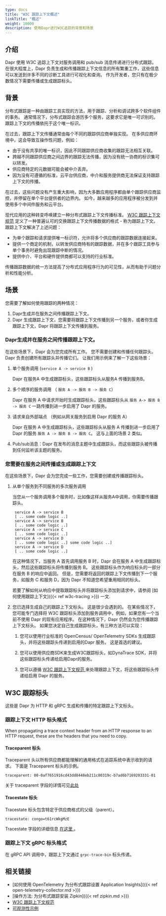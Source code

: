 ```yaml
---
type: docs
title: "W3C 跟踪上下文概述"
linkTitle: "概述"
weight: 10000
description: 使用Dapr进行W3C追踪的背景和场景
---
```


## 介绍
Dapr 使用 W3C 追踪上下文对服务调用和 pub/sub 消息传递进行分布式跟踪。 在很大程度上，Dapr 负责生成和传播跟踪上下文信息的所有繁重工作，这些信息可以发送到许多不同的诊断工具进行可视化和查询。 作为开发者，您只有在极少数情况下需要传播或生成跟踪标头。

## 背景
分布式跟踪是一种由跟踪工具实现的方法，用于跟踪、分析和调试跨多个软件组件的事务。 通常情况下，分布式跟踪会游历多个服务，这要求它是唯一可识别的。 跟踪上下文的传播依托于这个唯一标识。

在过去，跟踪上下文传播通常由每个不同的跟踪供应商单独实现。 在多供应商环境中，这会导致互操作性问题，例如：

- 由于没有共享的唯一标识，因此不同跟踪供应商收集的跟踪无法相互关联。
- 跨越不同跟踪供应商之间边界的跟踪无法传播，因为没有统一协商的标识集可以转发。
- 供应商特定的元数据可能会被中介丢弃。
- 因为没有可遵循的标准，云平台供应商，中介和服务提供商无法保证支持跟踪上下文的传播。

在过去，这些问题没有产生重大影响，因为大多数应用程序都由单个跟踪供应商监控，并停留在单个平台提供者的边界内。 如今，越来越多的应用程序被分发到并使用多个中间件服务和云平台。

现代应用的这种转变呼唤建立一种分布式跟踪上下文传播标准。 [W3C 跟踪上下文规范](https://www.w3.org/TR/trace-context) 定义了一种普遍认可的交换跟踪上下文传播数据的格式 - 称为跟踪上下文。 跟踪上下文解决了上述问题：

* 为单个跟踪和请求提供唯一标识符，允许将多个供应商的跟踪数据连接起来。
* 提供一个商定的机制，以转发供应商特有的跟踪数据，并在多个跟踪工具参与单个事务时避免出现跟踪中断的情况。
* 提供中介、平台和硬件提供商都可以支持的行业标准。

传播跟踪数据的统一方法提高了分布式应用程序行为的可见性，从而有助于问题分析和性能分析。

## 场景
您需要了解如何使用跟踪的两种情况：
 1. Dapr生成并在服务之间传播跟踪上下文。
 2. Dapr 生成跟踪上下文，您需要将跟踪上下文传播到另一个服务，或者你生成跟踪上下文，Dapr 将跟踪上下文传播到服务。

### Dapr生成并在服务之间传播跟踪上下文。
在这些场景下，Dapr 会为您完成所有工作。 您不需要创建和传播任何跟踪头。 Dapr 负责创建所有跟踪头并传播它们。 让我们用示例来了解一下这些场景：

1. 单个服务调用 (`service A -> service B` )

    Dapr 在服务A 中生成跟踪标头，这些跟踪标头从服务A 传播到服务B。

2. 多个顺序的服务调用 （ `服务 A -> 服务 B -> 服务 C`）

    Dapr 在服务 A 中请求开始时生成跟踪标头，这些跟踪标头从 `服务 A-> 服务 B -> 服务 C` 一路传播到进一步启用了 Dapr 的服务。

3. 请求来自外部端点 （例如从网关服务到启用 Dapr 的服务 A）

    Dapr 在服务 A 中生成跟踪标头，这些跟踪标头从服务 A 传播到进一步启用了 Dapr 的服务 `服务 A -> 服务 B -> 服务 C`。 这与上面的场景 2 类似。

4. Pub/sub消息：Dapr 在发布的消息主题中生成跟踪头，而这些跟踪头被传播到任何监听该主题的服务。

### 您需要在服务之间传播或生成跟踪上下文
在这些场景下，Dapr 会为您完成一些工作，您需要创建或传播跟踪标头。

1. 从单个服务到不同服务的多次服务调用

   当您从一个服务调用多个服务时，比如像这样从服务A中调用，你需要传播跟踪头。
   
        service A -> service B
        [ .. some code logic ..]
        service A -> service B
        [ .. some code logic ..]
        service A -> service C
        [ .. some code logic ..]
        service A -> service D
        [ .. some code logic ..] some code logic ..]
        service A -> service D
        [ .. some code logic ..]

    在这种情况下，当服务 A 首先调用服务 B 时，Dapr 会在服务 A 中生成跟踪标头，然后这些跟踪标头将传播到服务 B。 这些跟踪标头作为响应标头的一部分在服务 B 的响应中返回。 但是，您需要将返回的跟踪上下文传播到下一个服务，如服务 C 和服务 D，因为 Dapr 不知道您希望重用相同的标头。

     若要了解如何从响应中提取跟踪标头并将跟踪标头添加到请求中，请参阅 [如何使用跟踪上下文]({{< ref w3c-tracing >}}) 一文.

2. 您已选择生成自己的跟踪上下文标头。 这是很少会遇到的。 在某些情况下，您可能专门选择将 W3C 跟踪标头添加到服务调用中，例如，如果您有一个当前不使用 Dapr 的现有应用程序。 在这种情况下，Dapr 仍然会为您传播跟踪上下文标头。 如果您决定自己生成跟踪标头，有三种方法可以实现：

     1. 您可以使用行业标准的 OpenCensus/ OpenTelemetry SDKs 生成跟踪头，并将这些跟踪头传递到启用的Dapr 服务。 这是首选的建议。

     2. 您可以使用供应商SDK来生成W3C跟踪标头，如DynaTrace SDK，并将这些跟踪标头传递给启用Dapr的服务。

     3. 您可以遵循 [ W3C 跟踪上下文规范 ](https://www.w3.org/TR/trace-context/) 来处理跟踪上下文，将这些跟踪标头传递给启用 Dapr 的服务。

## W3C 跟踪标头
这些是 Dapr 为 HTTP 和 gRPC 生成和传播的特定跟踪上下文标头。

### 跟踪上下文 HTTP 标头格式
When propagating a trace context header from an HTTP response to an HTTP request, these are the headers that you need to copy.

#### Traceparent 标头
Traceparent 头以所有供应商都能理解的通用格式在追踪系统中表示收到的请求。 下面是 Traceparent 标头的示例。

`traceparent: 00-0af7651916cd43dd8448eb211c80319c-b7ad6b7169203331-01`

 关于 traceparent 字段的详情可见[此处](https://www.w3.org/TR/trace-context/#traceparent-header)

#### Tracestate 标头
Tracestate 标头包含特定于供应商格式的父级（parent）。

`tracestate: congo=t61rcWkgMzE`

Tracestate 字段的详细信息 [ 在这里 ](https://www.w3.org/TR/trace-context/#tracestate-header) 。

### 跟踪上下文 gRPC 标头格式
在 gRPC API 调用中，跟踪上下文通过 `grpc-trace-bin` 标头传递。

## 相关链接
- [如何使用 OpenTelemetry 为分布式跟踪设置 Application Insights]({{< ref open-telemetry-collector.md >}})
- [操作方法: 为分布式跟踪安装 Zipkin]({{< ref zipkin.md >}})
- [W3C 跟踪上下文规范](https://www.w3.org/TR/trace-context/)
- [可观测性示例](https://github.com/dapr/quickstarts/tree/master/tutorials/observability)
